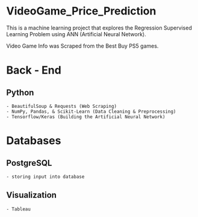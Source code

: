 # VideoGame_Price_Prediction

This is a machine learning project that explores the Regression Supervised Learning Problem using ANN (Artificial Neural Network).  

Video Game Info was Scraped from the Best Buy PS5 games.

# Back - End


## Python
    - BeautifulSoup & Requests (Web Scraping)
    - NumPy, Pandas, & Scikit-Learn (Data Cleaning & Preprocessing)
    - Tensorflow/Keras (Building the Artificial Neural Network)
  
# Databases
 
## PostgreSQL
    - storing input into database
    
## Visualization
    - Tableau
